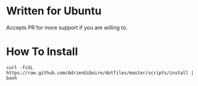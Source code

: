 # Written for Ubuntu

Accepts PR for more support if you are willing to.

# How To Install

```
curl -fsSL https://raw.github.com/AdrienGiboire/dotfiles/master/scripts/install | bash
```
